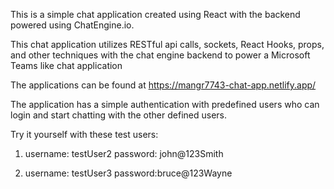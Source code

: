 This is a simple chat application created using React with the backend powered using ChatEngine.io.

This chat application utilizes RESTful api calls, sockets, React Hooks, props, and other techniques with the chat engine backend to power a Microsoft Teams like chat application

The applications can be found at https://mangr7743-chat-app.netlify.app/

The application has a simple authentication with predefined users who can login and start chatting with the other defined users. 

Try it yourself with these test users:

1. username: testUser2
   password: john@123Smith

2. username: testUser3
   password:bruce@123Wayne